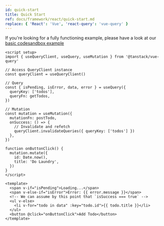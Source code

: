 ```yaml
---
id: quick-start
title: Quick Start
ref: docs/framework/react/quick-start.md
replace: { 'React': 'Vue', 'react-query': 'vue-query' }
---
```


[//]: # 'Example'

If you're looking for a fully functioning example, please have a look at our [basic codesandbox example](../examples/basic)

```vue
<script setup>
import { useQueryClient, useQuery, useMutation } from '@tanstack/vue-query'

// Access QueryClient instance
const queryClient = useQueryClient()

// Query
const { isPending, isError, data, error } = useQuery({
  queryKey: ['todos'],
  queryFn: getTodos,
})

// Mutation
const mutation = useMutation({
  mutationFn: postTodo,
  onSuccess: () => {
    // Invalidate and refetch
    queryClient.invalidateQueries({ queryKey: ['todos'] })
  },
})

function onButtonClick() {
  mutation.mutate({
    id: Date.now(),
    title: 'Do Laundry',
  })
}
</script>

<template>
  <span v-if="isPending">Loading...</span>
  <span v-else-if="isError">Error: {{ error.message }}</span>
  <!-- We can assume by this point that `isSuccess === true` -->
  <ul v-else>
    <li v-for="todo in data" :key="todo.id">{{ todo.title }}</li>
  </ul>
  <button @click="onButtonClick">Add Todo</button>
</template>
```

[//]: # 'Example'
